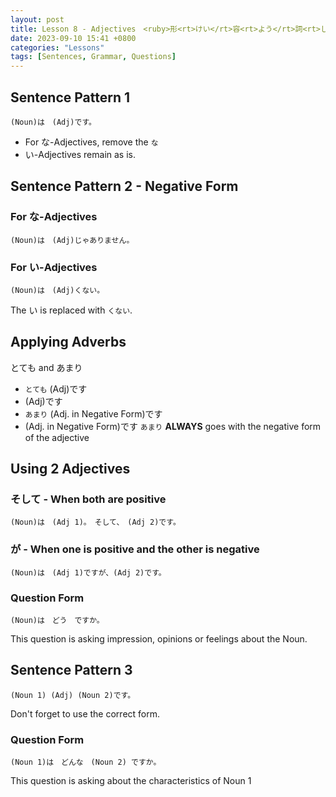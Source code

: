 ```yaml
---
layout: post
title: Lesson 8 - Adjectives　<ruby>形<rt>けい</rt>容<rt>よう</rt>詞<rt>し</rt></ruby>
date: 2023-09-10 15:41 +0800
categories: "Lessons"
tags: [Sentences, Grammar, Questions]
---
```


## Sentence Pattern 1
```
(Noun)は　(Adj)です。
```
* For な-Adjectives, remove the `な`
* い-Adjectives remain as is.

## Sentence Pattern 2 - Negative Form

### For な-Adjectives
```
(Noun)は　(Adj)じゃありません。
```

### For い-Adjectives
```
(Noun)は　(Adj)くない。
```
The い is replaced with `くない`.

## Applying Adverbs
とても and あまり

* `とても` (Adj)です
* (Adj)です
* `あまり` (Adj. in Negative Form)です
* (Adj. in Negative Form)です
`あまり` **ALWAYS** goes with the negative form of the adjective

## Using 2 Adjectives 

### そして - When both are positive
```
(Noun)は　(Adj 1)。　そして、　(Adj 2)です。

```

### が - When one is positive and the other is negative
```
(Noun)は　(Adj 1)ですが、(Adj 2)です。
```

### Question Form
```
(Noun)は　どう　ですか。
```
This question is asking impression, opinions or feelings about the Noun.

## Sentence Pattern 3
```
(Noun 1) (Adj) (Noun 2)です。
```
Don't forget to use the correct form.

### Question Form
```
(Noun 1)は　どんな　(Noun 2) ですか。
```
This question is asking about the characteristics of Noun 1